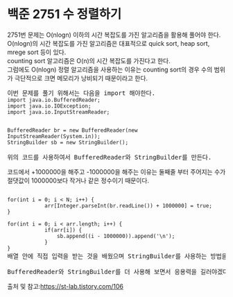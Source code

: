 # 백준 2751 수 정렬하기

2751번 문제는 O(nlogn) 이하의 시간 복잡도를 가진 알고리즘을 활용해 풀어야 한다.<br>
O(nlogn)의 시간 복잡도를 가진 알고리즘은 대표적으로 quick sort, heap sort, mrege sort 등이 있다.<br>
counting sort 알고리즘은 O(n)의 시간 복잡도를 가진다고 한다.<br>
그럼에도 O(nlogn) 정렬 알고리즘을 사용하는 이유는 counting sort의 경우 수의 범위가 극단적으로 크면 메모리가 낭비되기 때문이라고 한다.

<pre>
이번 문제를 풀기 위해서는 다음을 import 해야한다.<code>
import java.io.BufferedReader;
import java.io.IOException;
import java.io.InputStreamReader;
</code></pre>
<pre>
<code>
BufferedReader br = new BufferedReader(new InputStreamReader(System.in));
StringBuilder sb = new StringBuilder();
</code>
위의 코드를 사용하여서 BufferedReader와 StringBuilder를 만든다.
</pre>

코드에서 +1000000을 해주고 -1000000을 해주는 이유는 둘째줄 부터 주어지는 수가 절댓값이 1000000보다 작거나 같은 정수이기 때문이다.
<pre>
<code>
for(int i = 0; i < N; i++) {
			arr[Integer.parseInt(br.readLine()) + 1000000] = true;
}
 
for(int i = 0; i < arr.length; i++) {
			if(arr[i]) {
				sb.append((i - 1000000)).append('\n');
			}
}
</code>배열 안에 직접 입력을 받는 것을 배웠으며 StringBuilder를 사용하는 방법을 배울 수 있었다.<br>
BufferedReader와 StringBuilder를 더 사용해 보면서 응용력을 길러야겠다.
</pre>


출처 및 참고:<https://st-lab.tistory.com/106>
